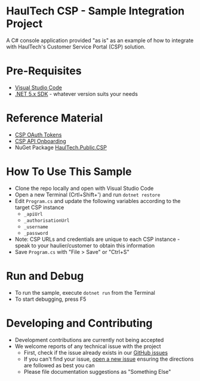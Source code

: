 # HaulTech CSP - Sample Integration Project
A C# console application provided "as is" as an example of how to integrate with HaulTech's Customer Service Portal (CSP) solution.

# Pre-Requisites
- [Visual Studio Code](https://code.visualstudio.com/Download)
- [.NET 5.x SDK](https://dotnet.microsoft.com/en-us/download/dotnet/5.0) - whatever version suits your needs

# Reference Material
- [CSP OAuth Tokens](https://adminhttms.blob.core.windows.net/public/documents/CustomerServicePortal/HTC-TRD-CSP%20OAuth%20Tokens.pdf)
- [CSP API Onboarding](https://adminhttms.blob.core.windows.net/public/documents/CustomerServicePortal/HTC-TRD-CSP%20API%20Onboarding.pdf)
- NuGet Package [HaulTech.Public.CSP](https://www.nuget.org/packages/HaulTech.Public.CSP)

# How To Use This Sample
- Clone the repo locally and open with Visual Studio Code
- Open a new Terminal (Crtl+Shift+') and run `dotnet restore`
- Edit `Program.cs` and update the following variables according to the target CSP instance
  - `_apiUrl`
  - `_authorisationUrl`
  - `_username`
  - `_password`
- Note: CSP URLs and credentials are unique to each CSP instance - speak to your haulier/customer to obtain this information
- Save `Program.cs` with "File > Save" or "Ctrl+S"

# Run and Debug
- To run the sample, execute `dotnet run` from the Terminal
- To start debugging, press F5

# Developing and Contributing
- Development contributions are currently not being accepted
- We welcome reports of any technical issue with the project
  - First, check if the issue already exists in our [GitHub issues](../../issues)
  - If you can't find your issue, [open a new issue](../../issues/new/choose) ensuring the directions are followed as best you can
  - Please file documentation suggestions as "Something Else"